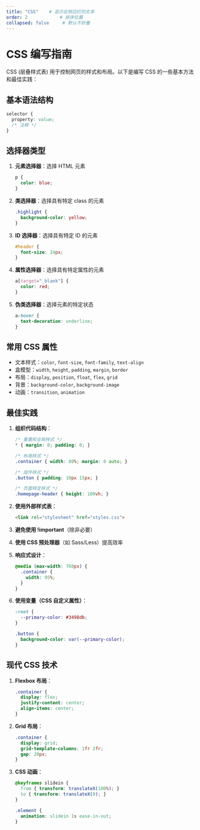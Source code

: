 ```yaml
---
title: "CSS"    # 显示在侧边栏的文本
order: 2            # 排序位置
collapsed: false     # 默认不折叠
---
```

# CSS 编写指南

CSS (层叠样式表) 用于控制网页的样式和布局。以下是编写 CSS 的一些基本方法和最佳实践：

## 基本语法结构

```css
selector {
  property: value;
  /* 注释 */
}
```

## 选择器类型

1. **元素选择器**：选择 HTML 元素
   ```css
   p {
     color: blue;
   }
   ```

2. **类选择器**：选择具有特定 class 的元素
   ```css
   .highlight {
     background-color: yellow;
   }
   ```

3. **ID 选择器**：选择具有特定 ID 的元素
   ```css
   #header {
     font-size: 24px;
   }
   ```

4. **属性选择器**：选择具有特定属性的元素
   ```css
   a[target="_blank"] {
     color: red;
   }
   ```

5. **伪类选择器**：选择元素的特定状态
   ```css
   a:hover {
     text-decoration: underline;
   }
   ```

## 常用 CSS 属性

- 文本样式：`color`, `font-size`, `font-family`, `text-align`
- 盒模型：`width`, `height`, `padding`, `margin`, `border`
- 布局：`display`, `position`, `float`, `flex`, `grid`
- 背景：`background-color`, `background-image`
- 动画：`transition`, `animation`

## 最佳实践

1. **组织代码结构**：
   ```css
   /* 重置和全局样式 */
   * { margin: 0; padding: 0; }
   
   /* 布局样式 */
   .container { width: 80%; margin: 0 auto; }
   
   /* 组件样式 */
   .button { padding: 10px 15px; }
   
   /* 页面特定样式 */
   .homepage-header { height: 100vh; }
   ```

2. **使用外部样式表**：
   ```html
   <link rel="stylesheet" href="styles.css">
   ```

3. **避免使用 !important**（除非必要）

4. **使用 CSS 预处理器**（如 Sass/Less）提高效率

5. **响应式设计**：
   ```css
   @media (max-width: 768px) {
     .container {
       width: 95%;
     }
   }
   ```

6. **使用变量（CSS 自定义属性）**：
   ```css
   :root {
     --primary-color: #3498db;
   }
   
   .button {
     background-color: var(--primary-color);
   }
   ```

## 现代 CSS 技术

1. **Flexbox 布局**：
   ```css
   .container {
     display: flex;
     justify-content: center;
     align-items: center;
   }
   ```

2. **Grid 布局**：
   ```css
   .container {
     display: grid;
     grid-template-columns: 1fr 2fr;
     gap: 20px;
   }
   ```

3. **CSS 动画**：
   ```css
   @keyframes slidein {
     from { transform: translateX(100%); }
     to { transform: translateX(0); }
   }
   
   .element {
     animation: slidein 1s ease-in-out;
   }
   ```